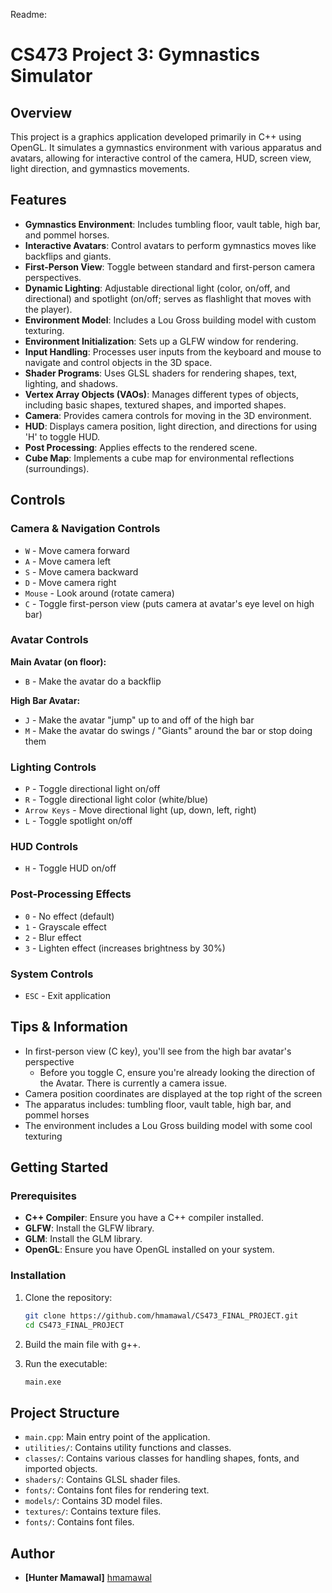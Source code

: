Readme:
# CS473 Project 3: Gymnastics Simulator

## Overview
This project is a graphics application developed primarily in C++ using OpenGL. It simulates a gymnastics environment with various apparatus and avatars, allowing for interactive control of the camera, HUD, screen view, light direction, and gymnastics movements.

## Features
- **Gymnastics Environment**: Includes tumbling floor, vault table, high bar, and pommel horses.
- **Interactive Avatars**: Control avatars to perform gymnastics moves like backflips and giants.
- **First-Person View**: Toggle between standard and first-person camera perspectives.
- **Dynamic Lighting**: Adjustable directional light (color, on/off, and directional) and spotlight (on/off; serves as flashlight that moves with the player).
- **Environment Model**: Includes a Lou Gross building model with custom texturing.
- **Environment Initialization**: Sets up a GLFW window for rendering.
- **Input Handling**: Processes user inputs from the keyboard and mouse to navigate and control objects in the 3D space.
- **Shader Programs**: Uses GLSL shaders for rendering shapes, text, lighting, and shadows.
- **Vertex Array Objects (VAOs)**: Manages different types of objects, including basic shapes, textured shapes, and imported shapes.
- **Camera**: Provides camera controls for moving in the 3D environment.
- **HUD**: Displays camera position, light direction, and directions for using 'H' to toggle HUD.
- **Post Processing**: Applies effects to the rendered scene.
- **Cube Map**: Implements a cube map for environmental reflections (surroundings).

## Controls

### Camera & Navigation Controls
- `W` - Move camera forward
- `A` - Move camera left
- `S` - Move camera backward
- `D` - Move camera right
- `Mouse` - Look around (rotate camera)
- `C` - Toggle first-person view (puts camera at avatar's eye level on high bar)

### Avatar Controls
**Main Avatar (on floor):**
- `B` - Make the avatar do a backflip

**High Bar Avatar:**
- `J` - Make the avatar "jump" up to and off of the high bar
- `M` - Make the avatar do swings / "Giants" around the bar or stop doing them

### Lighting Controls
- `P` - Toggle directional light on/off
- `R` - Toggle directional light color (white/blue)
- `Arrow Keys` - Move directional light (up, down, left, right)
- `L` - Toggle spotlight on/off 

### HUD Controls
- `H` - Toggle HUD on/off 

### Post-Processing Effects
- `0` - No effect (default)
- `1` - Grayscale effect
- `2` - Blur effect
- `3` - Lighten effect (increases brightness by 30%)

### System Controls
- `ESC` - Exit application

## Tips & Information
- In first-person view (C key), you'll see from the high bar avatar's perspective
  - Before you toggle C, ensure you're already looking the direction of the Avatar. There is currently a camera issue.
- Camera position coordinates are displayed at the top right of the screen
- The apparatus includes: tumbling floor, vault table, high bar, and pommel horses
- The environment includes a Lou Gross building model with some cool texturing

## Getting Started
### Prerequisites
- **C++ Compiler**: Ensure you have a C++ compiler installed.
- **GLFW**: Install the GLFW library.
- **GLM**: Install the GLM library.
- **OpenGL**: Ensure you have OpenGL installed on your system.

### Installation
1. Clone the repository:
   ```bash
   git clone https://github.com/hmamawal/CS473_FINAL_PROJECT.git
   cd CS473_FINAL_PROJECT
   ```

2. Build the main file with g++.

3. Run the executable:
   ```bash
   main.exe
   ```

## Project Structure
- `main.cpp`: Main entry point of the application.
- `utilities/`: Contains utility functions and classes.
- `classes/`: Contains various classes for handling shapes, fonts, and imported objects.
- `shaders/`: Contains GLSL shader files.
- `fonts/`: Contains font files for rendering text.
- `models/`: Contains 3D model files.
- `textures/`: Contains texture files.
- `fonts/`: Contains font files.

## Author
- **[Hunter Mamawal]** [hmamawal](https://github.com/hmamawal)

